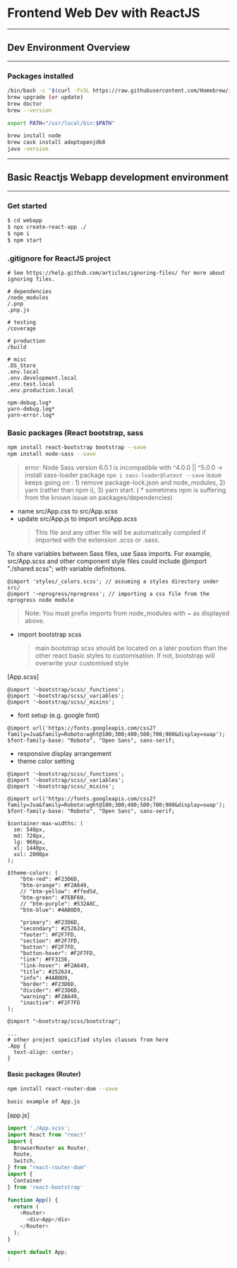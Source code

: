 # Frontend Web Dev with ReactJS

---
## Dev Environment Overview
---
### Packages installed
```bash
/bin/bash -c "$(curl -fsSL https://raw.githubusercontent.com/Homebrew/install/master/install.sh)"
brew upgrade (or update)
brew doctor
brew --version

export PATH="/usr/local/bin:$PATH"
```

```bash
brew install node
brew cask install adoptopenjdk8
java -version
```


---
## Basic Reactjs Webapp development environment
---
### Get started
```bash
$ cd webapp 
$ npx create-react-app ./
$ npm i
$ npm start
```

### .gitignore for ReactJS project
```
# See https://help.github.com/articles/ignoring-files/ for more about ignoring files.

# dependencies
/node_modules
/.pnp
.pnp.js

# testing
/coverage

# production
/build

# misc
.DS_Store
.env.local
.env.development.local
.env.test.local
.env.production.local

npm-debug.log*
yarn-debug.log*
yarn-error.log*
```

### Basic packages (React bootstrap, sass
```bash
npm install react-bootstrap bootstrap --save
npm install node-sass --save
```
> error: Node Sass version 6.0.1 is incompatible with ^4.0.0 || ^5.0.0 -> install sass-loader package ``` npm i sass-loader@latest --save ```
> issue keeps going on : 1) remove package-lock.json and node_modules, 2) yarn (rather than npm i), 3) yarn start. ( * sometimes npm is suffering from the known issue on packages/dependencies)

- name src/App.css to src/App.scss 
- update src/App.js to import src/App.scss 
  > This file and any other file will be automatically compiled if imported with the extension .scss or .sass.

To share variables between Sass files, use Sass imports. 
For example, src/App.scss and other component style files could include @import "./shared.scss"; with variable definitions.
```
@import 'styles/_colors.scss'; // assuming a styles directory under src/
@import '~nprogress/nprogress'; // importing a css file from the nprogress node module
```
> Note: You must prefix imports from node_modules with ~ as displayed above.

- import bootstrap scss
  > main bootstrap scss should be located on a later position than the other react basic styles to customisation. 
  > If not, bootstrap will overwrite your customised style

[App.scss]
```
@import '~bootstrap/scss/_functions';
@import '~bootstrap/scss/_variables';
@import '~bootstrap/scss/_mixins';
```

- font setup (e.g. google font)
```
@import url('https://fonts.googleapis.com/css2?family=Jua&family=Roboto:wght@100;300;400;500;700;900&display=swap');
$font-family-base: "Roboto", "Open Sans", sans-serif;
```

- responsive display arrangement
- theme color setting
```
@import '~bootstrap/scss/_functions';
@import '~bootstrap/scss/_variables';
@import '~bootstrap/scss/_mixins';

@import url('https://fonts.googleapis.com/css2?family=Jua&family=Roboto:wght@100;300;400;500;700;900&display=swap');
$font-family-base: "Roboto", "Open Sans", sans-serif;

$container-max-widths: (
  sm: 540px,
  md: 720px,
  lg: 960px,
  xl: 1440px,
  xxl: 2000px
);

$theme-colors: (
    "btm-red": #F23D6D,
    "btm-orange": #F2A649,
    // "btm-yellow":​ #ffed5d,
    "btm-green": #7EBF60,
    // "btm-purple":​ #532A8C, ​
    "btm-blue": #4AB0D9,

    "primary": #F23D6D,
    "secondary": #252624,
    "footer": #F2F7FD,
    "section": #F2F7FD,
    "button": #F2F7FD,
    "button-hover": #F2F7FD,
    "link": #FF3156,
    "link-hover": #F2A649,
    "title": #252624,
    "info": #4AB0D9,
    "border": #F23D6D,
    "divider": #F23D6D,
    "warning": #F2A649,
    "inactive": #F2F7FD
);

@import "~bootstrap/scss/bootstrap";

...
# other project speicified styles classes from here
.App {
  text-align: center;
}

```


#### Basic packages (Router)
```bash
npm install react-router-dom --save

basic example of App.js
```
[app.js]
```js
import './App.scss';
import React from "react"
import {
  BrowserRouter as Router,
  Route,
  Switch,
} from "react-router-dom"
import {
  Container
} from 'react-bootstrap'

function App() {
  return (
    <Router>
      <div>App</div>
    </Router>
  );
}

export default App;
:
```
